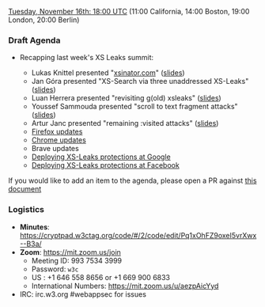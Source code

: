 
[Tuesday, November 16th: 18:00 UTC](https://www.timeanddate.com/worldclock/fixedtime.html?iso=20211116T1800) (11:00 California, 14:00 Boston, 19:00 London, 20:00 Berlin)

### Draft Agenda

*   Recapping last week's XS Leaks summit:

    *   Lukas Knittel presented "[xsinator.com](https://xsinator.com)" ([slides](https://docs.google.com/presentation/d/1SIsJC5ZgW6GyQLQmYPIv5Caa3ZWlL1Q7bT9Nh4-T074))
    *   Jan Góra presented "XS-Search via three unaddressed XS-Leaks" ([slides](https://drive.google.com/file/d/1G8_7wnb34LCgeUn6ymAnb6QIPLLH1MFA/view))
    *   Luan Herrera presented "revisiting g(old) xsleaks" ([slides](https://docs.google.com/presentation/d/179v-3Cm3kejypDi1Eu7og0kkBJa1BW4S4_vBN7ZzXSw/edit?usp=sharing))
    *   Youssef Sammouda presented "scroll to text fragment attacks" ([slides](https://docs.google.com/presentation/d/103idd_T15ygLNCE9EE4nzwaOLe93aiqPwMVefrdLeQk/))
    *   Artur Janc presented "remaining :visited attacks" ([slides](https://arturjanc.com/visited-delenda-est.pdf))
    *   [Firefox updates](https://docs.google.com/presentation/d/148L33DavP0nM3k74n2qupv2iwtF9OZO4h63NWwM-5wg/edit#slide=id.g1011931361c_0_0)
    *   [Chrome updates](https://docs.google.com/presentation/d/1Q4OIrCcDLtw2zsMwJTR1F2d3Y0si8sSI-pb82NxfPls/edit?usp=sharing)
    *   Brave updates
    *   [Deploying XS-Leaks protections at Google](https://daviddworken.com/xs-leaks-rollouts-at-google.pdf)
    *   [Deploying XS-Leaks protections at Facebook](https://drive.google.com/file/d/1isQJzKsS5k1TYAiOFSHg_0Q9yEyp2DC6/view?usp=sharing)

If you would like to add an item to the agenda, please open a PR against [this document](https://github.com/w3c/webappsec/new/main/meetings/2021/2021-10-19-agenda.md)

### Logistics

*   **Minutes**: https://cryptpad.w3ctag.org/code/#/2/code/edit/Pq1xOhFZ9oxeI5vrXwx--B3a/
*   **Zoom**: https://mit.zoom.us/join
    * Meeting ID: 993 7534 3999
    * Password: `w3c`
    * US : +1 646 558 8656 or +1 669 900 6833
    * International Numbers: https://mit.zoom.us/u/aezpAicYyd
*   IRC: irc.w3.org #webappsec for issues
